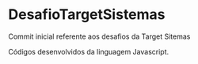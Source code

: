 # DesafioTargetSistemas
Commit inicial referente aos desafios da Target Sitemas

Códigos desenvolvidos da linguagem Javascript.
